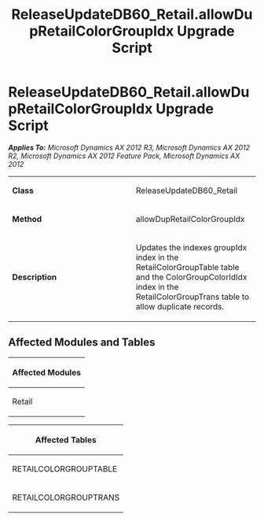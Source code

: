 ﻿---
title: ReleaseUpdateDB60_Retail.allowDupRetailColorGroupIdx Upgrade Script
TOCTitle: ReleaseUpdateDB60_Retail.allowDupRetailColorGroupIdx Upgrade Script
ms:assetid: e10eb4bc-9e73-2bcc-e726-11267950c4fb
ms:mtpsurl: https://msdn.microsoft.com/en-us/library/JJ737280(v=AX.60)
ms:contentKeyID: 49711721
ms.date: 05/18/2015
mtps_version: v=AX.60
---

# ReleaseUpdateDB60\_Retail.allowDupRetailColorGroupIdx Upgrade Script 


_**Applies To:** Microsoft Dynamics AX 2012 R3, Microsoft Dynamics AX 2012 R2, Microsoft Dynamics AX 2012 Feature Pack, Microsoft Dynamics AX 2012_

<table>
<colgroup>
<col style="width: 50%" />
<col style="width: 50%" />
</colgroup>
<tbody>
<tr class="odd">
<td><p><strong>Class</strong></p></td>
<td><p>ReleaseUpdateDB60_Retail</p></td>
</tr>
<tr class="even">
<td><p><strong>Method</strong></p></td>
<td><p>allowDupRetailColorGroupIdx</p></td>
</tr>
<tr class="odd">
<td><p><strong>Description</strong></p></td>
<td><p>Updates the indexes groupIdx index in the RetailColorGroupTable table and the ColorGroupColorIdIdx index in the RetailColorGroupTrans table to allow duplicate records.</p></td>
</tr>
</tbody>
</table>


## Affected Modules and Tables

<table>
<colgroup>
<col style="width: 100%" />
</colgroup>
<thead>
<tr class="header">
<th><p>Affected Modules</p></th>
</tr>
</thead>
<tbody>
<tr class="odd">
<td><p>Retail</p></td>
</tr>
</tbody>
</table>


<table>
<colgroup>
<col style="width: 100%" />
</colgroup>
<thead>
<tr class="header">
<th><p>Affected Tables</p></th>
</tr>
</thead>
<tbody>
<tr class="odd">
<td><p>RETAILCOLORGROUPTABLE</p></td>
</tr>
<tr class="even">
<td><p>RETAILCOLORGROUPTRANS</p></td>
</tr>
</tbody>
</table>

  


